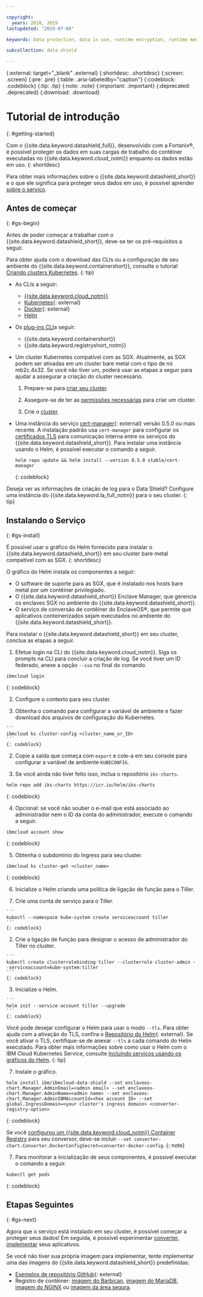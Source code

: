 ```yaml
---

copyright:
  years: 2018, 2019
lastupdated: "2019-07-08"

keywords: Data protection, data in use, runtime encryption, runtime memory encryption, encrypted memory, Intel SGX, software guard extensions, Fortanix runtime encryption

subcollection: data-shield

---
```



{:external: target="_blank" .external}
{:shortdesc: .shortdesc}
{:screen: .screen}
{:pre: .pre}
{:table: .aria-labeledby="caption"}
{:codeblock: .codeblock}
{:tip: .tip}
{:note: .note}
{:important: .important}
{:deprecated: .deprecated}
{:download: .download}

# Tutorial de introdução
{: #getting-started}

Com o {{site.data.keyword.datashield_full}}, desenvolvido com a Fortanix®, é possível
proteger os dados em suas cargas de trabalho do contêiner executadas no {{site.data.keyword.cloud_notm}} enquanto os dados estão em uso.
{: shortdesc}

Para obter mais informações sobre o {{site.data.keyword.datashield_short}} e o que ele
significa para proteger seus dados em uso, é possível aprender [sobre o serviço](/docs/services/data-shield?topic=data-shield-about).

## Antes de começar
{: #gs-begin}

Antes de poder começar a trabalhar com o {{site.data.keyword.datashield_short}}, deve-se ter os pré-requisitos a seguir.

Para obter ajuda com o download das CLIs ou a configuração de seu ambiente do {{site.data.keyword.containershort}}, consulte o tutorial [Criando clusters Kubernetes](/docs/containers?topic=containers-cs_cluster_tutorial#cs_cluster_tutorial_lesson1).
{: tip}

* As CLIs a seguir:

  * [{{site.data.keyword.cloud_notm}}](/docs/cli/reference/ibmcloud?topic=cloud-cli-install-ibmcloud-cli)
  * [Kubernetes](https://kubernetes.io/docs/tasks/tools/install-kubectl/){: external}
  * [Docker](https://docs.docker.com/install/){: external}
  * [Helm](/docs/containers?topic=containers-helm)

* Os [plug-ins CLI](/docs/cli/reference/ibmcloud?topic=cloud-cli-plug-ins)a seguir:

  * {{site.data.keyword.containershort}}
  * {{site.data.keyword.registryshort_notm}}

* Um cluster Kubernetes compatível com as SGX. Atualmente, as SGX podem ser ativadas em um cluster
bare metal com o tipo de nó mb2c.4x32. Se você não tiver um, poderá usar as etapas a seguir para
ajudar a assegurar a criação do cluster necessário.
  1. Prepare-se para [criar seu cluster](/docs/containers?topic=containers-clusters#cluster_prepare).

  2. Assegure-se de ter as [permissões necessárias](/docs/containers?topic=containers-users) para criar um cluster.

  3. Crie o [cluster](/docs/containers?topic=containers-clusters).

* Uma instância do serviço [cert-manager](https://cert-manager.readthedocs.io/en/latest/){: external} versão 0.5.0 ou mais recente. A instalação padrão usa <code>cert-manager</code> para configurar os [certificados TLS](/docs/services/data-shield?topic=data-shield-tls-certificates) para comunicação interna entre os serviços do {{site.data.keyword.datashield_short}}. Para instalar uma instância usando o Helm, é possível executar o comando a seguir.

  ```
  helm repo update && helm install --version 0.5.0 stable/cert-manager
  ```
  {: codeblock}

Deseja ver as informações de criação de log para o Data Shield? Configure uma instância do {{site.data.keyword.la_full_notm}} para o seu cluster.
{: tip}

## Instalando o Serviço
{: #gs-install}

É possível usar o gráfico do Helm fornecido para instalar o {{site.data.keyword.datashield_short}} em seu cluster bare metal compatível com as SGX.
{: shortdesc}

O gráfico do Helm instala os componentes a seguir:

*	O software de suporte para as SGX, que é instalado nos hosts bare metal por um contêiner privilegiado.
*	O {{site.data.keyword.datashield_short}} Enclave Manager, que gerencia os enclaves SGX no ambiente do {{site.data.keyword.datashield_short}}.
*	O serviço de conversão de contêiner do EnclaveOS®, que permite que aplicativos conteinerizados
sejam executados no ambiente do {{site.data.keyword.datashield_short}}.


Para instalar o {{site.data.keyword.datashield_short}} em seu cluster, conclua as etapas a seguir.

1. Efetue login na CLI do {{site.data.keyword.cloud_notm}}. Siga os prompts na CLI para concluir a criação de log. Se você tiver um ID federado, anexe a opção `--sso` no final do comando.

  ```
  ibmcloud login
  ```
  {: codeblock}

2. Configure o contexto para seu cluster.

  1. Obtenha o comando para configurar a variável de ambiente e fazer download dos arquivos de configuração do Kubernetes.

    ```
    ibmcloud ks cluster-config <cluster_name_or_ID>
    ```
    {: codeblock}

  2. Copie a saída que começa com `export` e cole-a em seu console para configurar a variável de ambiente `KUBECONFIG`.

3. Se você ainda não tiver feito isso, inclua o repositório `iks-charts`.

  ```
  helm repo add iks-charts https://icr.io/helm/iks-charts
  ```
  {: codeblock}

4. Opcional: se você não souber o e-mail que está associado ao administrador nem o ID da conta do administrador, execute o comando a seguir.

  ```
  ibmcloud account show
  ```
  {: codeblock}

5. Obtenha o subdomínio do Ingress para seu cluster.

  ```
  ibmcloud ks cluster-get <cluster_name>
  ```
  {: codeblock}

6. Inicialize o Helm criando uma política de ligação de função para o Tiller. 

  1. Crie uma conta de serviço para o Tiller.
  
    ```
    kubectl --namespace kube-system create serviceaccount tiller
    ```
    {: codeblock}

  2. Crie a ligação de função para designar o acesso de administrador do Tiller no cluster.

    ```
    kubectl create clusterrolebinding tiller --clusterrole cluster-admin --serviceaccount=kube-system:tiller
    ```
    {: codeblock}

  3. Inicialize o Helm.

    ```
    helm init --service-account tiller --upgrade
    ```
    {: codeblock}

  Você pode desejar configurar o Helm para usar o modo `--tls`. Para obter ajuda
com a ativação do TLS, confira o [Repositório do Helm](https://github.com/helm/helm/blob/master/docs/tiller_ssl.md){: external}. Se você ativar o TLS, certifique-se de anexar `--tls` a cada comando
do Helm executado. Para obter mais informações sobre como usar o Helm com o IBM Cloud Kubernetes Service, consulte [Incluindo serviços usando os gráficos do Helm](/docs/containers?topic=containers-helm#public_helm_install).
  {: tip}

7. Instale o gráfico.

  ```
  helm install ibm/ibmcloud-data-shield --set enclaveos-chart.Manager.AdminEmail=<admin email> --set enclaveos-chart.Manager.AdminName=<admin name> --set enclaveos-chart.Manager.AdminIBMAccountId=<hex account ID> --set global.IngressDomain=<your cluster's ingress domain> <converter-registry-option>
  ```
  {: codeblock}

  Se você [configurou um {{site.data.keyword.cloud_notm}} Container Registry](/docs/services/data-shield?topic=data-shield-convert) para seu conversor, deve-se incluir `--set converter-chart.Converter.DockerConfigSecret=converter-docker-config`.
  {: note}

7. Para monitorar a inicialização de seus componentes, é possível executar o comando a seguir.

  ```
  kubectl get pods
  ```
  {: codeblock}

## Etapas Seguintes
{: #gs-next}

Agora que o serviço está instalado em seu cluster, é possível começar a proteger seus dados! Em seguida, é possível experimentar [converter](/docs/services/data-shield?topic=data-shield-convert), [implementar](/docs/services/data-shield?topic=data-shield-deploying) seus aplicativos. 

Se você não tiver sua própria imagem para implementar, tente implementar uma das imagens do {{site.data.keyword.datashield_short}} predefinidas:

* [Exemplos de repositório GitHub](https://github.com/fortanix/data-shield-examples/tree/master/ewallet){: external}
* Registro de contêiner: [imagem do Barbican](/docs/services/Registry?topic=RegistryImages-datashield-barbican_starter#datashield-barbican_starter), [imagem do MariaDB](/docs/services/Registry?topic=RegistryImages-datashield-mariadb_starter#datashield-mariadb_starter), [imagem do NGINX](/docs/services/Registry?topic=RegistryImages-datashield-nginx_starter#datashield-nginx_starter) ou [imagem da área segura](/docs/services/Registry?topic=RegistryImages-datashield-vault_starter#datashield-vault_starter).


